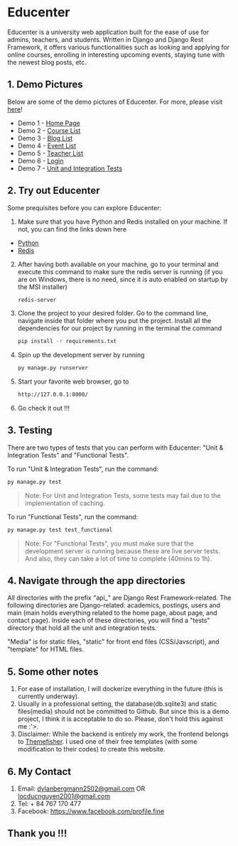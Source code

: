 # Educenter

Educenter is a university web application built for the ease of use for admins, teachers, and students. Written in Django and Django Rest Framework, it offers various functionalities such as looking and applying for online courses, enrolling in interesting upcoming events, staying tune with the newest blog posts, etc. 


## 1. Demo Pictures
Below are some of the demo pictures of Educenter. For more, please visit [here]! 

- Demo 1 - [Home Page]
- Demo 2 - [Course List]
- Demo 3 - [Blog List]
- Demo 4 - [Event List]
- Demo 5 - [Teacher List]
- Demo 6 - [Login]
- Demo 7 - [Unit and Integration Tests] 


## 2. Try out Educenter
Some prequisites before you can explore Educenter: 
1. Make sure that you have Python and Redis installed on your machine. If not, you can find the links down here
- [Python]  
- [Redis]
2. After having both available on your machine, go to your terminal and execute this command to make sure the redis server is running (if you are on Windows, there is no need, since it is auto enabled on startup by the MSI installer)
    ```sh
    redis-server
    ```
3. Clone the project to your desired folder. Go to the command line, navigate inside that folder where you put the project. Install all the dependencies for our project by running in the terminal the command 
    ```sh
    pip install -r requirements.txt
    ```
4. Spin up the development server by running 
    ```sh
    py manage.py runserver
    ```
5. Start your favorite web browser, go to 
    ```sh
    http://127.0.0.1:8000/
    ```
6. Go check it out !!! 


## 3. Testing

There are two types of tests that you can perform with Educenter: "Unit & Integration Tests" and "Functional Tests".

To run "Unit & Integration Tests", run the command: 
```sh
py manage.py test
```
>Note: For Unit and Integration Tests, some tests may fail due to the implementation of caching.

To run "Functional Tests", run the command:
```sh
py manage.py test test_functional
```
>Note: For "Functional Tests", you must make sure that the development server is running because these are live server tests. And also, they can take a lot of time to complete (40mins to 1h).  

## 4. Navigate through the app directories

All directories with the prefix "api_" are Django Rest Framework-related. The following directories are Django-related: academics, postings, users and main (main holds everything related to the home page, about page, and contact page). Inside each of these directories, you will find a "tests" directory that hold all the unit and integration tests.

"Media" is for static files, "static" for front end files (CSS/Javscript), and "template" for HTML files.  

## 5. Some other notes

1. For ease of installation, I will dockerize everything in the future (this is currently underway).
2. Usually in a professional setting, the database(db.sqlite3) and static files(media) should not be committed to Github. But since this is a demo project, I think it is acceptable to do so. Please, don't hold this against me :'>.
3. Disclaimer: While the backend is entirely my work, the frontend belongs to [Themefisher](https://themefisher.com/). I used one of their free templates (with some modification to their codes) to create this website. 

## 6. My Contact
1. Email: dylanbergmann2502@gmail.com OR locducnguyen2001@gmail.com
2. Tel: + 84 767 170 477
3. Facebook: https://www.facebook.com/profile.fine
## Thank you !!!



[//]: # (These are reference links used in the body of this note and get stripped out when the markdown processor does its job. There is no need to format nicely because it shouldn't be seen. Thanks SO - http://stackoverflow.com/questions/4823468/store-comments-in-markdown-syntax)
    
   [here]: <https://github.com/DylanBergmann2502/Web-Development/tree/main/python_django/projects/django_educenter/demo_pictures>
   [Home Page]: <https://github.com/DylanBergmann2502/Web-Development/blob/main/python_django/projects/django_educenter/demo_pictures/Demo%201%20-%20Home.png>
   [Course List]: <https://github.com/DylanBergmann2502/Web-Development/blob/main/python_django/projects/django_educenter/demo_pictures/Demo%203%20-%20Course%20List.png>
   [Blog List]: <https://github.com/DylanBergmann2502/Web-Development/blob/main/python_django/projects/django_educenter/demo_pictures/Demo%205%20-%20Blog%20List.png>
   [Event List]: <https://github.com/DylanBergmann2502/Web-Development/blob/main/python_django/projects/django_educenter/demo_pictures/Demo%207%20-%20Event%20List.png>
   [Teacher List]: <https://github.com/DylanBergmann2502/Web-Development/blob/main/python_django/projects/django_educenter/demo_pictures/Demo%209%20-%20Teacher%20List.png>
   [Login]: <https://github.com/DylanBergmann2502/Web-Development/blob/main/python_django/projects/django_educenter/demo_pictures/Demo%2013%20-%20Login.png>
   [Unit and Integration Tests]: <https://github.com/DylanBergmann2502/Web-Development/blob/main/python_django/projects/django_educenter/demo_pictures/unit%2C%20integration%20testing.jpg>
   [Python]: <https://www.python.org/downloads/>
   [Redis]: <https://redis.io/download/>
 
